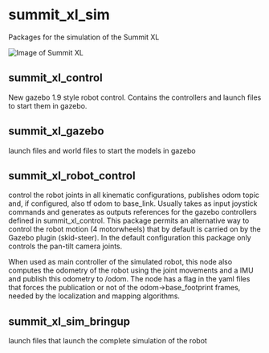 summit_xl_sim
=============

Packages for the simulation of the Summit XL

![Image of Summit XL](http://www.robotnik.es/web/wp-content/uploads/2014/03/summit-xl-robots-moviles-robotnik_s01.jpg)

<h2>summit_xl_control</h2>

New gazebo 1.9 style robot control. Contains the controllers and launch files to start them in gazebo.

<h2>summit_xl_gazebo</h2>

launch files and world files to start the models in gazebo

<h2>summit_xl_robot_control</h2>

<p>control the robot joints in all kinematic configurations, publishes odom topic and, if configured, also tf odom to base_link. Usually takes as input joystick commands and generates as outputs references for the gazebo controllers defined in summit_xl_control. This package permits an alternative way to control the robot motion (4 motorwheels) that by default is carried on by the Gazebo plugin (skid-steer). In the default configuration this package only controls the pan-tilt camera joints.

When used as main controller of the simulated robot, this node also computes the odometry of the robot using the joint movements and a IMU and publish this odometry to /odom. The node has a flag in the yaml files that forces the publication or not of the odom->base_footprint frames, needed by the localization and mapping algorithms.
</p>

<h2>summit_xl_sim_bringup</h2>

launch files that launch the complete simulation of the robot
